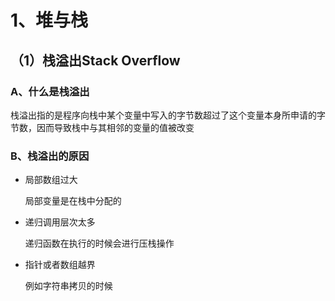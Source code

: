 # 1、堆与栈

## （1）栈溢出Stack Overflow

### A、什么是栈溢出

栈溢出指的是程序向栈中某个变量中写入的字节数超过了这个变量本身所申请的字节数，因而导致栈中与其相邻的变量的值被改变

### B、栈溢出的原因

- 局部数组过大

  局部变量是在栈中分配的

- 递归调用层次太多

  递归函数在执行的时候会进行压栈操作

- 指针或者数组越界

  例如字符串拷贝的时候